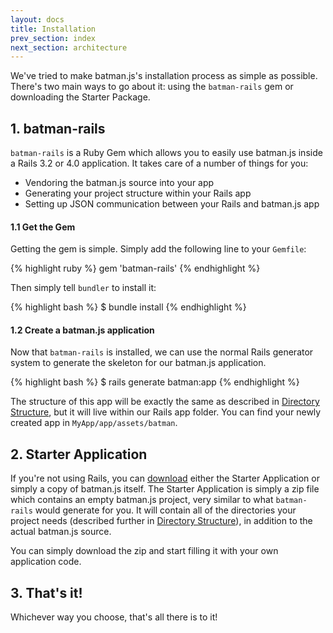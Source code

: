 ```yaml
---
layout: docs
title: Installation
prev_section: index
next_section: architecture
---
```


We've tried to make batman.js's installation process as simple as possible. There's two main ways to go about it: using the `batman-rails` gem or downloading the Starter Package.

## 1. batman-rails

`batman-rails` is a Ruby Gem which allows you to easily use batman.js inside a Rails 3.2 or 4.0 application. It takes care of a number of things for you:

- Vendoring the batman.js source into your app
- Generating your project structure within your Rails app
- Setting up JSON communication between your Rails and batman.js app

#### 1.1 Get the Gem

Getting the gem is simple. Simply add the following line to your `Gemfile`:

{% highlight ruby %}
gem 'batman-rails'
{% endhighlight %}

Then simply tell `bundler` to install it:

{% highlight bash %}
$ bundle install
{% endhighlight %}

#### 1.2 Create a batman.js application

Now that `batman-rails` is installed, we can use the normal Rails generator system to generate the skeleton for our batman.js application.

{% highlight bash %}
$ rails generate batman:app
{% endhighlight %}

The structure of this app will be exactly the same as described in [Directory Structure](/docs/structure.html), but it will live within our Rails app folder. You can find your newly created app in `MyApp/app/assets/batman`.

## 2. Starter Application

If you're not using Rails, you can [download](/downloads.html) either the Starter Application or simply a copy of batman.js itself. The Starter Application is simply a zip file which contains an empty batman.js project, very similar to what `batman-rails` would generate for you. It will contain all of the directories your project needs (described further in [Directory Structure](/docs/structure.html)), in addition to the actual batman.js source.


You can simply download the zip and start filling it with your own application code.

## 3. That's it!

Whichever way you choose, that's all there is to it!
